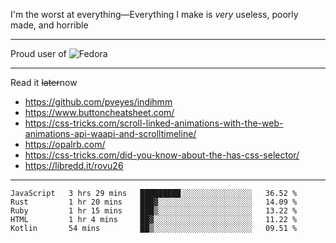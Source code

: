 I'm the worst at everything—Everything I make is *very* useless, poorly made, and horrible

___
Proud user of ![Fedora](https://img.shields.io/badge/-Fedora-blue?style=flat-square&logo=fedora)

___
Read it <s>later</s>now
- https://github.com/pveyes/indihmm
- https://www.buttoncheatsheet.com/
- https://css-tricks.com/scroll-linked-animations-with-the-web-animations-api-waapi-and-scrolltimeline/
- https://opalrb.com/
- https://css-tricks.com/did-you-know-about-the-has-css-selector/
- https://libredd.it/rovu26

___
<!--START_SECTION:waka-->
```text
JavaScript   3 hrs 29 mins   █████████░░░░░░░░░░░░░░░░   36.52 % 
Rust         1 hr 20 mins    ███▓░░░░░░░░░░░░░░░░░░░░░   14.09 % 
Ruby         1 hr 15 mins    ███▒░░░░░░░░░░░░░░░░░░░░░   13.22 % 
HTML         1 hr 4 mins     ██▓░░░░░░░░░░░░░░░░░░░░░░   11.22 % 
Kotlin       54 mins         ██▒░░░░░░░░░░░░░░░░░░░░░░   09.51 % 
```
<!--END_SECTION:waka-->
